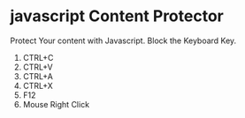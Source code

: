 # javascript Content Protector

Protect Your content with Javascript. 
Block the Keyboard Key.
1. CTRL+C
2. CTRL+V
3. CTRL+A
4. CTRL+X
5. F12
6. Mouse Right Click
